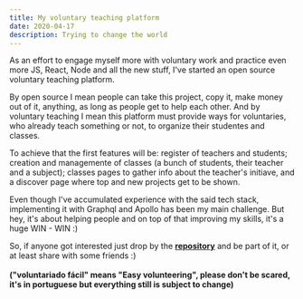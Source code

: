 ```yaml
---
title: My voluntary teaching platform
date: 2020-04-17
description: Trying to change the world
---
```

As an effort to engage myself more with voluntary work and practice even more JS, React, Node and all the new stuff, I've started an open source voluntary teaching platform.  

By open source I mean people can take this project, copy it, make money out of it, anything, as long as people get to help each other. And by voluntary teaching I mean this platform must provide ways for voluntaries, who already teach something or not, to organize their studentes and classes.  

To achieve that the first features will be: register of teachers and students; creation and managemente of classes (a bunch of students, their teacher and a subject); classes pages to gather info about the teacher's initiave, and a discover page where top and new projects get to be shown.

Even though I've accumulated experience with the said tech stack, implementing it with Graphql and Apollo has been my main challenge. But hey, it's about helping people and on top of that improving my skills, it's a huge WIN - WIN :)  

So, if anyone got interested just drop by the [**repository**](https://github.com/ericmadureira/voluntariado-facil) and be part of it, or at least share with some friends :)
<br><br>
**("voluntariado fácil" means "Easy volunteering", please don't be scared, it's in portuguese but everything still is subject to change)**